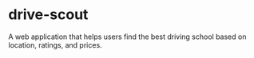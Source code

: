 # drive-scout
A web application that helps users find the best driving school based on location, ratings, and prices.
